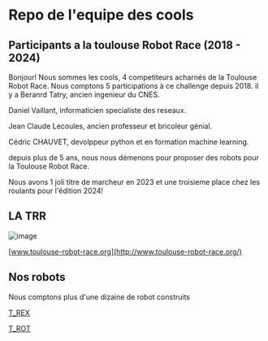 # Repo de l'equipe des cools
## Participants a la toulouse Robot Race (2018 - 2024)


Bonjour!
Nous sommes les cools, 4 competiteurs acharnés de la Toulouse Robot Race. Nous comptons 5 participations à ce challenge depuis 2018.
il y a Beranrd Tatry, ancien ingenieur du CNES.

Daniel Vaillant, informaticien specialiste des reseaux.

Jean Claude Lecoules, ancien professeur et bricoleur génial.

Cédric CHAUVET, devolppeur python et en formation machine learning.

depuis plus de 5 ans, nous nous démenons pour proposer des robots pour la Toulouse Robot Race.

Nous avons 1 joli titre de marcheur en 2023 et une troisieme place chez les roulants pour l'édition 2024!


## LA TRR

![image](https://github.com/CedricChauvet/Robotique_et_TRR2024/assets/16280142/feb0a9f2-9e4a-4e39-884e-91674a361091)




[www.toulouse-robot-race.org](http://www.toulouse-robot-race.org/)


## Nos robots

Nous comptons plus d'une dizaine de robot construits

 [T_REX](https://github.com/CedricChauvet/Robotique_et_TRR2024/tree/main/T_REX)

 [T_ROT](https://github.com/CedricChauvet/Robotique_et_TRR2024/tree/main/T_ROT)




